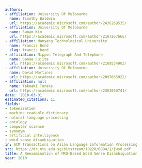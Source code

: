 ```yaml
---
authors:
- affiliation: University Of Melbourne
  name: Timothy Baldwin
  url: https://academic.microsoft.com/author/2436269535/
- affiliation: University Of Melbourne
  name: Sunam Kim
  url: https://academic.microsoft.com/author/2107267666/
- affiliation: Nanyang Technological University
  name: Francis Bond
  slug: francis_bond
- affiliation: Nippon Telegraph And Telephone
  name: Sanae Fujita
  url: https://academic.microsoft.com/author/2109554903/
- affiliation: University Of Melbourne
  name: David Martinez
  url: https://academic.microsoft.com/author/2097665922/
- affiliation: null
  name: Takaaki Tanaka
  url: https://academic.microsoft.com/author/2303060741/
date: '2010-03-01'
estimated_citations: 11
fields:
- tokenization
- machine readable dictionary
- natural language processing
- ontology
- computer science
- synonym
- artificial intelligence
- word sense disambiguation
in: ACM Transactions on Asian Language Information Processing
src: https://dr.ntu.edu.sg/bitstream/10220/6834/1/jwsd.pdf
title: A Reexamination of MRD-Based Word Sense Disambiguation
year: 2010
---
```

